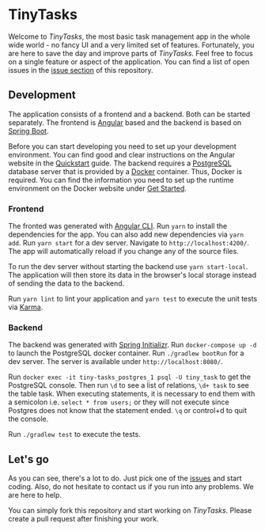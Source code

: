# TinyTasks

Welcome to _TinyTasks_, the most basic task management app in the whole wide world - no fancy UI and a
very limited set of features. Fortunately, you are here to save the day and improve parts of _TinyTasks_.
Feel free to focus on a single feature or aspect of the application. You can find a list of open issues in
the [issue section](https://github.com/mindsmash/tiny-tasks/issues) of this repository.

## Development

The application consists of a frontend and a backend. Both can be started separately. The frontend is
[Angular](https://angular.io/) based and the backend is based on [Spring Boot](https://spring.io/projects/spring-boot).

Before you can start developing you need to set up your development environment. You can find good and clear
instructions on the Angular website in the [Quickstart](https://angular.io/guide/quickstart) guide. The
backend requires a [PostgreSQL](https://www.postgresql.org/) database server that is provided by a
[Docker](https://www.docker.com/) container. Thus, Docker is required. You can find the information you need to
set up the runtime environment on the Docker website under [Get Started](https://www.docker.com/get-started).

### Frontend

The fronted was generated with [Angular CLI](https://github.com/angular/angular-cli). Run `yarn` to install the
dependencies for the app. You can also add new dependencies via `yarn add`. Run `yarn start` for a dev server.
Navigate to `http://localhost:4200/`. The app will automatically reload if you change any of the source files.

To run the dev server without starting the backend use `yarn start-local`. The application will then store its
data in the browser's local storage instead of sending the data to the backend.

Run `yarn lint` to lint your application and `yarn test` to execute the unit tests via [Karma](https://karma-runner.github.io).

### Backend

The backend was generated with [Spring Initializr](https://start.spring.io/). Run `docker-compose up -d` to launch
the PostgreSQL docker container. Run `./gradlew bootRun` for a dev server. The server is available under `http://localhost:8080/`.

Run `docker exec -it tiny-tasks_postgres_1 psql -U tiny_task` to get the PostgreSQL console.
Then run `\d` to see a list of relations, `\d+ task` to see the table task. When executing statements, it is necessary to end 
them with a semicolon i.e. `select * from users;` or they will not execute since Postgres does not know that the statement ended.
`\q` or control+d to quit the console.

Run `./gradlew test` to execute the tests.

## Let's go

As you can see, there's a lot to do. Just pick one of the [issues](https://github.com/mindsmash/tiny-tasks/issues) and
start coding. Also, do not hesitate to contact us if you run into any problems. We are here to help.

You can simply fork this repository and start working on _TinyTasks_. Please create a pull request after finishing your work.
